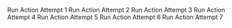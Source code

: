 Run Action Attempt 1
Run Action Attempt 2
Run Action Attempt 3
Run Action Attempt 4
Run Action Attempt 5
Run Action Attempt 6
Run Action Attempt 7